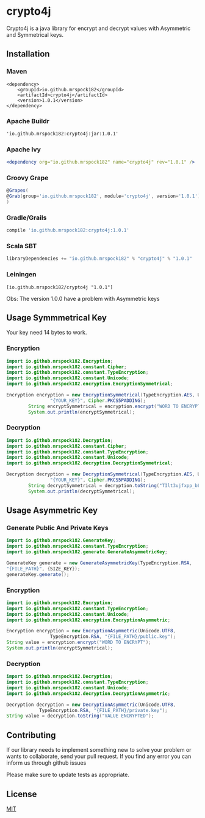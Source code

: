 # crypto4j

Crypto4j is a java library for encrypt and decrypt values with Asymmetric and Symmetrical keys.

## Installation

### Maven
```maven
<dependency>
    <groupId>io.github.mrspock182</groupId>
    <artifactId>crypto4j</artifactId>
    <version>1.0.1</version>
</dependency>
```

### Apache Buildr
```apache buildr
'io.github.mrspock182:crypto4j:jar:1.0.1'
```

### Apache Ivy
```apache ivy
<dependency org="io.github.mrspock182" name="crypto4j" rev="1.0.1" />
```

### Groovy Grape
```Groovy Grape
@Grapes( 
@Grab(group='io.github.mrspock182', module='crypto4j', version='1.0.1') 
)
```

### Gradle/Grails
```gradle
compile 'io.github.mrspock182:crypto4j:1.0.1'
```

### Scala SBT
```scala
libraryDependencies += "io.github.mrspock182" % "crypto4j" % "1.0.1"
```

### Leiningen
```leiningen
[io.github.mrspock182/crypto4j "1.0.1"]
```

Obs: The version 1.0.0 have a problem with Asymmetric keys

## Usage Symmmetrical Key

Your key need 14 bytes to work.

### Encryption

```java
import io.github.mrspock182.Encryption;
import io.github.mrspock182.constant.Cipher;
import io.github.mrspock182.constant.TypeEncryption;
import io.github.mrspock182.constant.Unicode;
import io.github.mrspock182.encryption.EncryptionSymmetrical;

Encryption encryption = new EncryptionSymmetrical(TypeEncryption.AES, Unicode.UTF8,
                "{YOUR_KEY}", Cipher.PKCS5PADDING);
        String encryptSymmetrical = encryption.encrypt("WORD TO ENCRYPT");
        System.out.println(encryptSymmetrical);
```

### Decryption

```java
import io.github.mrspock182.Decryption;
import io.github.mrspock182.constant.Cipher;
import io.github.mrspock182.constant.TypeEncryption;
import io.github.mrspock182.constant.Unicode;
import io.github.mrspock182.decryption.DecryptionSymmetrical;

Decryption decryption = new DecryptionSymmetrical(TypeEncryption.AES, Unicode.UTF8,
                "{YOUR_KEY}", Cipher.PKCS5PADDING);
        String decryptSymmetrical = decryption.toString("TIlt3ujfxpp_bLrOLL3S-A==");
        System.out.println(decryptSymmetrical);
```

## Usage Asymmetric Key

### Generate Public And Private Keys

```java
import io.github.mrspock182.GenerateKey;
import io.github.mrspock182.constant.TypeEncryption;
import io.github.mrspock182.generate.GenerateAsymmetricKey;

GenerateKey generate = new GenerateAsymmetricKey(TypeEncryption.RSA, 
"{FILE_PATH}", {SIZE_KEY});
generateKey.generate();
```

### Encryption

```java
import io.github.mrspock182.Encryption;
import io.github.mrspock182.constant.TypeEncryption;
import io.github.mrspock182.constant.Unicode;
import io.github.mrspock182.encryption.EncryptionAsymmetric;

Encryption encryption = new EncryptionAsymmetric(Unicode.UTF8,
                TypeEncryption.RSA, "{FILE_PATH}/public.key");
String value = encryption.encrypt("WORD TO ENCRYPT");
System.out.println(encryptSymmetrical);
```

### Decryption

```java
import io.github.mrspock182.Decryption;
import io.github.mrspock182.constant.TypeEncryption;
import io.github.mrspock182.constant.Unicode;
import io.github.mrspock182.decryption.DecryptionAsymmetric;

Decryption decryption = new DecryptionAsymmetric(Unicode.UTF8,
            TypeEncryption.RSA, "{FILE_PATH}/private.key");
String value = decryption.toString("VALUE ENCRYPTED");
```

## Contributing
If our library needs to implement something new to solve your problem or wants to collaborate, send your pull request.
If you find any error you can inform us through github issues

Please make sure to update tests as appropriate.

## License
[MIT](https://choosealicense.com/licenses/mit/)
